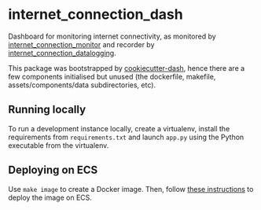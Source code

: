 # internet_connection_dash

Dashboard for monitoring internet connectivity, as monitored by [internet_connection_monitor](https://github.com/tim-fan/internet_connection_monitor) and recorder by [internet_connection_datalogging](https://github.com/tim-fan/internet_connection_datalogging).

This package was bootstrapped by [cookiecutter-dash](https://chrisvoncsefalvay.com/2019/09/11/cookiecutter-dash/), hence there are a few components initialised but unused (the dockerfile, makefile, assets/components/data subdirectories, etc).


## Running locally

To run a development instance locally, create a virtualenv, install the 
requirements from `requirements.txt` and launch `app.py` using the 
Python executable from the virtualenv.

## Deploying on ECS

Use `make image` to create a Docker image. Then, follow [these 
instructions](https://www.chrisvoncsefalvay.com/2019/08/28/deploying-dash-on-amazon-ecs/) 
to deploy the image on ECS.